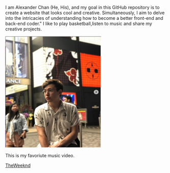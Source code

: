 <!DOCTYPE html>
<html>
    <head>
      <meta charset="utf-8">
    </head>
    <title> About Me </title>
    <body>
        <p>I am Alexander Chan (He, His), and my goal in this GitHub repository is to create a website that looks cool and creative. Simultaneously, I aim to delve into the intricacies of understanding how to     become a better front-end and back-end coder."
        I like to play basketball,listen to music and share my creative projects. </p>
        <img src="img/Alex.PNG" width="300" height="350" alt="Alexander">
        <p> This is my favoriute music video. </p>
        <a href="https://www.youtube.com/watch?v=JZjAg6fK-BQ">TheWeeknd</a>
    </body>
</html>
